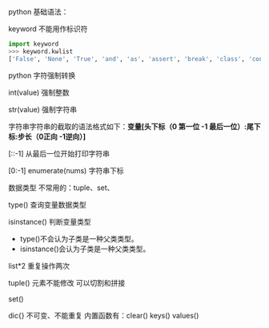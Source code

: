 python 基础语法：

keyword 不能用作标识符

```python
import keyword
>>> keyword.kwlist
['False', 'None', 'True', 'and', 'as', 'assert', 'break', 'class', 'continue', 'def', 'del', 'elif', 'else', 'except', 'finally', 'for', 'from', 'global', 'if', 'import', 'in', 'is', 'lambda', 'nonlocal', 'not', 'or', 'pass', 'raise', 'return', 'try', 'while', 'with', 'yield']
```

python 字符强制转换

int(value) 强制整数

str(value) 强制字符串

字符串字符串的截取的语法格式如下：**变量[头下标（0 第一位 -1 最后一位）:尾下标:步长（0正向 -1逆向）]**

 [::-1] 从最后一位开始打印字符串

[0:-1]
enumerate(nums)  字符串下标

数据类型 不常用的：tuple、set、

type() 查询变量数据类型

isinstance() 判断变量类型

- type()不会认为子类是一种父类类型。
- isinstance()会认为子类是一种父类类型。

list*2 重复操作两次

tuple()  元素不能修改 可以切割和拼接

set()

dic{} 不可变、不能重复 内置函数有：clear() keys() values()